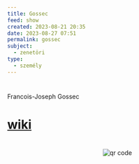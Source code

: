 ```yaml
---
title: Gossec
feed: show
created: 2023-08-21 20:35
date: 2023-08-27 07:51
permalink: gossec
subject:
  - zenetöri
type:
  - személy
---
```

#
Francois-Joseph Gossec

# [wiki](https://www.wikiwand.com/hu/Fran%C3%A7ois-Joseph_Gossec)



#
<p style="text-align: center;"><img src="https://chart.googleapis.com/chart?cht=qr&chl=https://notes.andrasdenes.com/gossec&chs=180x180&choe=UTF-8&chld=L|2" alt="qr code"></p>

